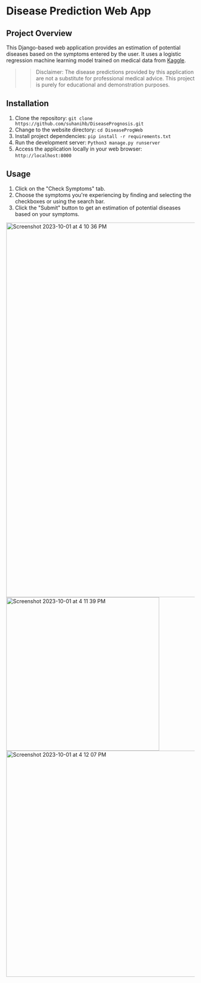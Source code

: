 # Disease Prediction Web App

## Project Overview
This Django-based web application provides an estimation of potential diseases based on the symptoms entered by the user. It uses a logistic regression machine learning model trained on medical data from [Kaggle](https://www.kaggle.com/code/anushreek15/disease-prediction/notebook).
>> Disclaimer: The disease predictions provided by this application are not a substitute for professional medical advice. This project is purely for educational and demonstration purposes.

## Installation
1. Clone the repository: ```git clone https://github.com/suhanihb/DiseasePrognosis.git```
2. Change to the website directory: ```cd DiseaseProgWeb```
3. Install project dependencies: `pip install -r requirements.txt`
4. Run the development server: `Python3 manage.py runserver`
5. Access the application locally in your web browser: `http://localhost:8000`

## Usage
1. Click on the "Check Symptoms" tab.
2. Choose the symptoms you're experiencing by finding and selecting the checkboxes or using the search bar.
3. Click the "Submit" button to get an estimation of potential diseases based on your symptoms.

<img width="999" alt="Screenshot 2023-10-01 at 4 10 36 PM" src="https://github.com/suhanihb/DiseasePrognosis/assets/117537786/2ea196f0-ed78-43ce-b442-258a79b2baa5">
<img width="409" alt="Screenshot 2023-10-01 at 4 11 39 PM" src="https://github.com/suhanihb/DiseasePrognosis/assets/117537786/6c54b425-c971-4fe6-ad5a-b3475df0b6ef">
<img width="603" alt="Screenshot 2023-10-01 at 4 12 07 PM" src="https://github.com/suhanihb/DiseasePrognosis/assets/117537786/af05e436-638e-4bdc-8520-9731327e7832">
